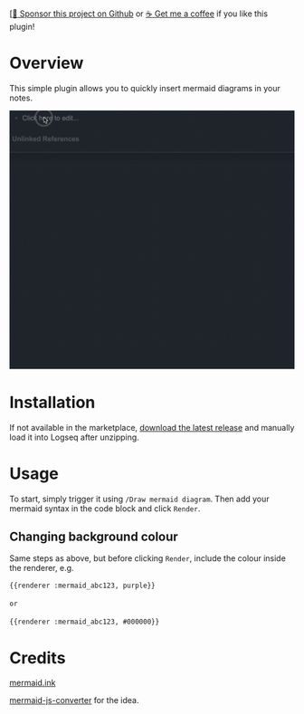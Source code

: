 [[:gift_heart: Sponsor this project on Github](https://github.com/sponsors/hkgnp) or [:coffee: Get me a coffee](https://www.buymeacoffee.com/hkgnp.dev) if you like this plugin!

# Overview

This simple plugin allows you to quickly insert mermaid diagrams in your notes.

![](/screenshots/demo.gif)

# Installation

If not available in the marketplace, [download the latest release](https://github.com/hkgnp/logseq-mermaid-plugin/releases) and manually load it into Logseq after unzipping.

# Usage

To start, simply trigger it using `/Draw mermaid diagram`. Then add your mermaid syntax in the code block and click `Render`.

## Changing background colour

Same steps as above, but before clicking `Render`, include the colour inside the renderer, e.g.

```
{{renderer :mermaid_abc123, purple}}

or

{{renderer :mermaid_abc123, #000000}}
```

# Credits

[mermaid.ink](https://github.com/jihchi/mermaid.ink)

[mermaid-js-converter](https://github.com/superj80820/mermaid-js-converter) for the idea.
